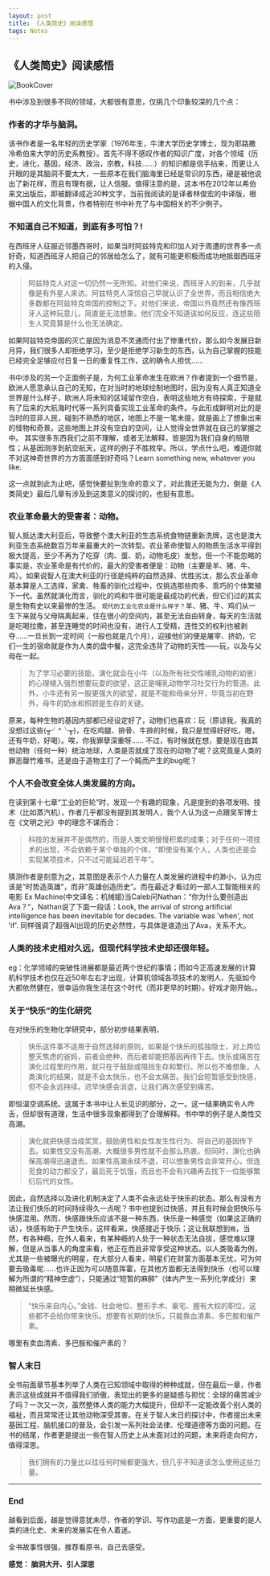 ```yaml
---
layout: post
title: 《人类简史》阅读感悟
tags: Notes
---
```

## 《人类简史》阅读感悟
![BookCover](https://github.com/heartsuit/heartsuit.github.io/raw/master/pictures/briefHumamHistory.jpeg)

书中涉及到很多不同的领域，大都很有意思，仅挑几个印象较深的几个点：

### 作者的才华与脑洞。

该书作者是一名年轻的历史学家（1976年生，牛津大学历史学博士，现为耶路撒冷希伯来大学的历史系教授）。首先不得不感叹作者的知识广度，对各个领域（历史，进化，基因，经济、政治，宗教，科技……）的知识都是信手拈来，而更让人开眼的是其脑洞不要太大，一些原本在我们脑海里已经是常识的东西，硬是被他说出了新花样，而且有理有据，让人信服。值得注意的是，这本书在2012年以希伯来文出版后，即被翻译成近30种文字，当前我阅读的是译者林俊宏的中译版，根据中国人的文化背景，作者特别在书中补充了与中国相关的不少例子。

### 不知道自己不知道，到底有多可怕？!

在西班牙人征服近邻墨西哥时，如果当时阿兹特克和印加人对于周遭的世界多一点好奇，知道西班牙人把自己的邻居给怎么了，就有可能更积极而成功地抵御西班牙的入侵。

> 阿兹特克人对这一切仍然一无所知。对他们来说，西班牙人的到来，几乎就像是有外星人来访。阿兹特克人深信自己早就认识了全世界，而且相信绝大多数都在阿兹特克帝国的控制之下。对他们来说，帝国以外竟然还有像西班牙人这种玩意儿，简直是无法想象。他们完全不知道该如何反应，连这些陌生人究竟算是什么也无法确定。

如果阿兹特克帝国的灭亡是因为消息不灵通而付出了惨重代价，那么如今发展日新月异，我们很多人却拒绝学习，至少是拒绝学习新生的东西，认为自己掌握的技能已经完全足够应付日复一日的重复性工作，这的确令人担忧……

书中涉及的另一个正面例子是，为何工业革命发生在欧洲？作者提到一个细节是，欧洲人愿意承认自己的无知，在对当时的地球绘制地图时，因为没有人真正知道全世界是什么样子，欧洲人将未知的区域留作空白，表明这些地方有待探索，于是就有了后来的大航海时代等一系列具备实现工业革命的条件。与此形成鲜明对比的是当时的亚非人民，碰到不熟悉的地区，地图上不是一笔未提，就是画上了想象出来的怪物和奇景。这些地图上并没有空白的空间，让人觉得全世界就在自己的掌握之中。
其实很多东西我们之前不理解，或者无法解释，皆是因为我们自身的局限性；从基因测序到航空航天，这样的例子不胜枚举。所以，学点什么吧，难道你就不对这神奇世界的方方面面感到好奇吗？Learn something new, whatever you like. 

这一点就到此为止吧，感觉快要扯到生命的意义了，对此我还无能为力，倒是《人类简史》最后几章有涉及到这类意义的探讨的，也挺有意思。

### 农业革命最大的受害者：动物。

智人抵达澳大利亚后，导致整个澳大利亚的生态系统食物链重新洗牌，这也是澳大利亚生态系统数百万年来最重大的一次转型。农业革命使智人的物质生活水平得到极大提高，至少不再为了吃穿（肉、蛋、奶，动物毛皮）发愁，但一个不能忽略的事实是，农业革命是有代价的，最大的受害者便是：动物（主要是羊、猪、牛、鸡）。如果说智人在澳大利亚的行径是纯粹的自然选择、优胜劣汰，那么农业革命基本算是人工选择，家禽、牲畜的驯化过程中，仅挑选那些肉多、乖巧的个体繁殖下一代。虽然就演化而言，驯化的鸡和牛很可能是最成功的代表，但它们过的其实是生物有史以来最惨的生活。
`现代的工业化农业是什么样子？`羊、猪、牛、鸡们从一生下来就与父母隔离起来，住在很小的空间内，甚至无法自由转身，每天的生活就是吃喝拉撒，甚至连睡觉的时间也没有，进行人工受精，连性交的权利也被剥夺……一旦长到一定时间（一般也就是几个月），迎接他们的便是屠宰、挤奶，它们一生的宿命就是作为人类的盘中餐，这完全违背了动物的天性——玩，以及与父母在一起。

> 为了学习必要的技能，演化就会在小牛（以及所有社交性哺乳动物的幼崽）的心理植入强烈想要玩耍的欲望，这正是哺乳动物学习社交行为的管道。此外，小牛还有另一股更强大的欲望，就是不能和母亲分开，毕竟当初在野外，母牛的奶水和照顾是生存的关键。

原来，每种生物的基因内部都已经设定好了，动物们也喜欢：玩（原谅我，我真的没想过这些(╥╯^╰╥)，在吃鸡腿、排骨、牛排的时候，我只是觉得好好吃，嗯，还有牛奶，好喝）。唉，你我罪孽深重呀……
不过，有时候就在想，要是现在由其他动物（任何一种）统治地球，人类是否就成了现在的动物了呢？这究竟是人类的罪恶罄竹难书，还是由于造物主打了一个盹而产生的bug呢？

### 个人不会改变全体人类发展的方向。

在读到第十七章“工业的巨轮”时，发现一个有趣的现象，凡是提到的各项发明、技术（比如蒸汽机），作者几乎都没有提到其发明人，我个人认为这一点跟吴军博士在《文明之光》中的理念不谋而合：

> 科技的发展并不是偶然的，而是人类文明慢慢积累的成果；对于任何一项技术的出现，不会依赖于某个单独的个体，“即使没有某个人，人类也还是会实现某项技术，只不过可能延迟若干年”。

猜测作者是刻意为之，其意图是表示个人力量在人类发展的进程中的渺小，认为应该是“时势造英雄”，而非“英雄创造历史”。而在最近才看过的一部人工智能相关的电影 Ex Machine(中文译名：机械姬)当Caleb问Nathan：“你为什么要创造出Ava？”，Nathan说了下面一段话：Look, the arrival of strong artificial intelligence has been inevitable for decades. The variable was 'when', not 'if'. 同样强调了超强AI出现的历史必然性，与具体是谁造出了Ava，关系不大。

### 人类的技术史相对久远，但现代科学技术史却还很年轻。

eg：化学领域的突破性进展都是最近两个世纪的事情；而如今正高速发展的计算机科学技术也仅在近50年左右才出现，计算机领域各项技术的发明人、先驱如今大都依然健在，很幸运你我生活在这个时代（而非更早的时期）。好戏才刚开始。。

### 关于“快乐”的生化研究

在对快乐的生物化学研究中，部分初步结果表明，

> 快乐这件事不适用于自然选择的原则，如果是个快乐的孤独隐士，对上两位整天焦虑的爸妈，前者会绝种，而后者却能把基因再传下去。快乐或痛苦在演化过程里的作用，就只在于鼓励或阻挡生存和繁衍。所以也不难想象，人类演化的结果，就是不会太快乐，也不会太痛苦。我们会短暂感受到快感，但不会永远持续。迟早快感会消退，让我们再次感受到痛苦。

即恒温空调系统。这属于本书中让人长见识的部分，之一。这一结果确实令人咋舌，但却很有道理，生活中很多现象都得到了合理解释。书中举的例子是人类性交高潮。

> 演化就把快感当成奖赏，鼓励男性和女性发生性行为、将自己的基因传下去。如果性交没有高潮，大概很多男性就不会那么热衷。但同时，演化也确保高潮得迅速退去。如果性高潮永续不退，可以想象男性会非常开心，但连觅食的动力都没了，最后死于饥饿，而且也不会有兴趣再去找下一位能够繁衍后代的女性。

因此，自然选择以及进化机制决定了人类不会永远处于快乐的状态。那么有没有方法让我们快乐的时间持续得久一点呢？书中也提到过快感，并且有时候会把快乐与快感混用。然而，快感跟快乐应该不是一种东西，快乐是一种感觉（如果这正确的话），快感有助于产生快乐，这样看来，快感接近于快乐；这让我联想到`瘾`，当然，有各种瘾，在外人看来，有某种瘾的人处于一种状态无法自拔，感觉难以理解，但是从当事人的角度来看，他正在而且非常享受这种状态。以人类吸毒为例，尤其是一些被曝光的明星，在大部分人看来，明星们在财富方面基本无忧，可为何要去吸毒呢……也许正因为可以随意挥霍，在其他方面都无法得到快乐（也可以理解为所谓的“精神空虚”），只能通过“短暂的麻醉”（体内产生一系列化学成分）来稍微延长快感。

> “快乐来自内心。”金钱、社会地位、整形手术、豪宅、握有大权的职位，这些都不会给你带来快乐。想要有长期的快乐，只能靠血清素、多巴胺和催产素。

哪里有卖血清素、多巴胺和催产素的？

### 智人末日
全书前面章节基本列举了人类在已知领域中取得的种种成就，但在最后一章，作者表示这些成就并不值得我们骄傲，表现出的更多的是疑惑与担忧：全球的痛苦减少了吗？一次又一次，虽然整体人类的能力大幅提升，但却不一定能改善个别人类的福祉，而且常常还让其他动物深受其害。在关于智人末日的探讨中，作者提出未来基因工程、脑机接口的普及，会引发一系列社会法律、伦理道德等方面的问题。在书的结尾，作者更是提出一些在智人历史上从未面对过的问题，未来将走向何方，值得深思。

> 我们拥有的力量比以往任何时候都更强大，但几乎不知道该怎么使用这些力量。

---
### End

越看到后面，越是觉得意犹未尽，作者的学识、写作功底是一方面，更重要的是人类的进化史、未来的发展实在令人着迷。

全书故事性很强，推荐看原书，自己去感受。

**感觉： 脑洞大开、引人深思**